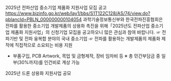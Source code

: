 

2025년 전파산업 중소기업 제품화 지원사업 모집 공고
https://www.bizinfo.go.kr/web/lay1/bbs/S1T122C128/AS/74/view.do?pblancId=PBLN_000000000104054 
과학기술정보통신부와 한국전파진흥협회은 전파를 활용한 중소기업 개발제품의 상용화 촉진을 위해「2025년도 전파산업 중소기업 제품화 지원사업」의 신청기업 모집을 공고하오니 많은 관심과 참여 바랍니다.
☞ 전파기반 및 전파 융복합 분야의 국내 중소기업
☞ 전파를 활용하는 개발제품의 제품화 제작에 직접적으로 소요되는 비용 지원
- 부품구입, PCB Artwork, 목업 및 금형제작, 장비 임차비 등
※ 총 민간부담금 중 일부(30%까지)를 인건비로 계상 가능


2025년 드론 상용화 지원사업 공모
